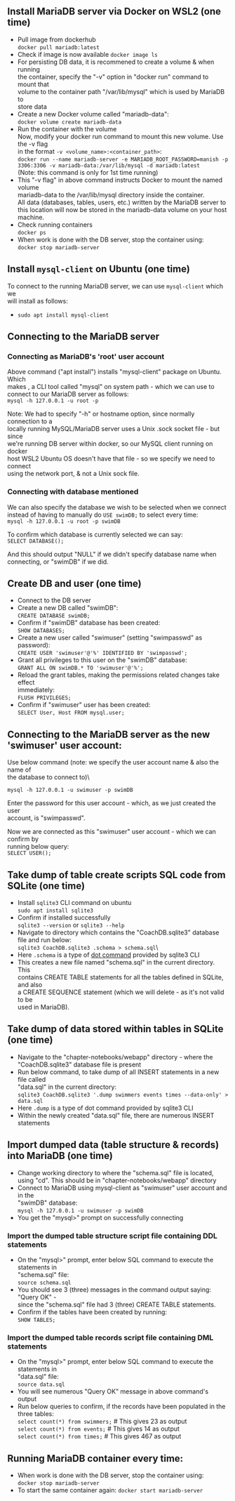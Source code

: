 ## Install MariaDB server via Docker on WSL2 (one time)
- Pull image from dockerhub\
  `docker pull mariadb:latest`
- Check if image is now available
  `docker image ls`
- For persisting DB data, it is recommened to create a volume & when running\
  the container, specify the "-v" option in "docker run" command to mount that\
  volume to the container path "/var/lib/mysql" which is used by MariaDB to\
  store data
- Create a new Docker volume called "mariadb-data":\
  `docker volume create mariadb-data`
- Run the container with the volume\
  Now, modify your docker run command to mount this new volume. Use the -v flag\
  in the format `-v <volume_name>:<container_path>`:\
  `docker run --name mariadb-server -e MARIADB_ROOT_PASSWORD=manish -p 3306:3306 -v mariadb-data:/var/lib/mysql -d mariadb:latest`\
  (Note: this command is only for 1st time running)
- This "-v flag" in above command instructs Docker to mount the named volume\
  mariadb-data to the /var/lib/mysql directory inside the container.\
  All data (databases, tables, users, etc.) written by the MariaDB server to\
  this location will now be stored in the mariadb-data volume on your host\
  machine.
- Check running containers\
  `docker ps`
- When work is done with the DB server, stop the container using:\
  `docker stop mariadb-server`


## Install `mysql-client` on Ubuntu (one time)
To connect to the running MariaDB server, we can use `mysql-client` which we\
will install as follows:
- `sudo apt install mysql-client`

## Connecting to the MariaDB server
### Connecting as MariaDB's 'root' user account
Above command ("apt install") installs "mysql-client" package on Ubuntu. Which\
makes , a CLI tool called "mysql" on system path - which we can use to\
connect to our MariaDB server as follows:\
`mysql -h 127.0.0.1 -u root -p`

Note: We had to specify "-h" or hostname option, since normally connection to a\
locally running MySQL/MariaDB server uses a Unix .sock socket file - but since\
we're running DB server within docker, so our MySQL client running on docker\
host WSL2 Ubuntu OS doesn't have that file - so we specify we need to connect\
using the network port, & not a Unix sock file.

### Connecting with database mentioned
We can also specify the database we wish to be selected when we connect\
instead of having to manually do `USE swimDB;` to select every time:\
`mysql -h 127.0.0.1 -u root -p swimDB`

To confirm which database is currently selected we can say:\
`SELECT DATABASE();`

And this should output "NULL" if we didn't specify database name when\
connecting, or "swimDB" if we did.


## Create DB and user (one time)
- Connect to the DB server
- Create a new DB called "swimDB":\
  `CREATE DATABASE swimDB;`
- Confirm if "swimDB" database has been created:\
  `SHOW DATABASES;`
- Create a new user called "swimuser" (setting "swimpasswd" as password):\
  `CREATE USER 'swimuser'@'%' IDENTIFIED BY 'swimpasswd';`
- Grant all privileges to this user on the "swimDB" database:\
  `GRANT ALL ON swimDB.* TO 'swimuser'@'%';`
- Reload the grant tables, making the permissions related changes take effect\
  immediately:\
  `FLUSH PRIVILEGES;`
- Confirm if "swimuser" user has been created:\
  `SELECT User, Host FROM mysql.user;`


## Connecting to the MariaDB server as the new 'swimuser' user account:
Use below command (note: we specify the user account name & also the name of\
the database to connect to)\

`mysql -h 127.0.0.1 -u swimuser -p swimDB`

Enter the password for this user account - which, as we just created the user\
account, is "swimpasswd".

Now we are connected as this "swimuser" user account - which we can confirm by\
running below query:\
`SELECT USER();`


## Take dump of table create scripts SQL code from SQLite (one time)
- Install `sqlite3` CLI command on ubuntu\
  `sudo apt install sqlite3`
- Confirm if installed successfully\
  `sqlite3 --version` or `sqlite3 --help`
- Navigate to directory which contains the "CoachDB.sqlite3" database file
  and run below:\
  `sqlite3 CoachDB.sqlite3 .schema > schema.sql`\
- Here `.schema` is a type of [dot command](https://sqlite.org/cli.html#special_commands_to_sqlite3_dot_commands_) provided by sqlite3 CLI
- This creates a new file named "schema.sql" in the current directory. This\
contains CREATE TABLE statements for all the tables defined in SQLite, and also\
a CREATE SEQUENCE statement (which we will delete - as it's not valid to be\
used in MariaDB).


## Take dump of data stored within tables in SQLite (one time)
- Navigate to the "chapter-notebooks/webapp" directory - where the\
  "CoachDB.sqlite3" database file is present
- Run below command, to take dump of all INSERT statements in a new file called\
  "data.sql" in the current directory:\
  `sqlite3 CoachDB.sqlite3 '.dump swimmers events times --data-only' > data.sql`
- Here `.dump` is a type of dot command provided by sqlite3 CLI
- Within the newly created "data.sql" file, there are numerous INSERT\
  statements


## Import dumped data (table structure & records) into MariaDB (one time)
- Change working directory to where the "schema.sql" file is located,\
  using "cd". This should be in "chapter-notebooks/webapp" directory
- Connect to MariaDB using mysql-client as "swimuser" user account and in the\
  "swimDB" database:\
  `mysql -h 127.0.0.1 -u swimuser -p swimDB`
- You get the "mysql>" prompt on successfully connecting

### Import the dumped table structure script file containing DDL statements
- On the "mysql>" prompt, enter below SQL command to execute the statements in\
  "schema.sql" file:\
  `source schema.sql`
- You should see 3 (three) messages in the command output saying: "Query OK" -\
  since the "schema.sql" file had 3 (three) CREATE TABLE statements.
- Confirm if the tables have been created by running:\
  `SHOW TABLES;`

### Import the dumped table records script file containing DML statements
- On the "mysql>" prompt, enter below SQL command to execute the statements in\
  "data.sql" file:\
  `source data.sql`
- You will see numerous "Query OK" message in above command's output
- Run below queries to confirm, if the records have been populated in the\
  three tables:\
  `select count(*) from swimmers;`  # This gives 23 as output\
  `select count(*) from events;`  # This gives 14 as output\
  `select count(*) from times;`  # This gives 467 as output


## Running MariaDB container every time:
- When work is done with the DB server, stop the container using:\
  `docker stop mariadb-server`
- To start the same container again:
  `docker start mariadb-server`

